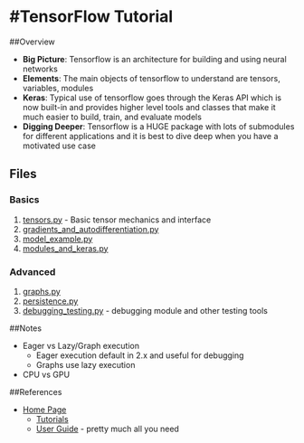#TensorFlow Tutorial
==========

##Overview
* **Big Picture**: Tensorflow is an architecture for building and using neural networks
* **Elements**: The main objects of tensorflow to understand are tensors, variables, modules
* **Keras**: Typical use of tensorflow goes through the Keras API which is now built-in and provides higher level tools and classes that make it much easier to build, train, and evaluate models
* **Digging Deeper**: Tensorflow is a HUGE package with lots of submodules for different applications and it is best to dive deep when you have a motivated use case

## Files
### Basics
1. [tensors.py](tensors.py) - Basic tensor mechanics and interface
1. [gradients\_and\_autodifferentiation.py](gradients\_and\_autodifferentiation.py) 
1. [model\_example.py](model_example.py) 
1. [modules\_and\_keras.py](modules_and_keras.py) 

### Advanced
1. [graphs.py](graphs.py) 
1. [persistence.py](persistence.py) 
1. [debugging\_testing.py](debugging_testing.py) - debugging module and other testing tools


##Notes
* Eager vs Lazy/Graph execution
    * Eager execution default in 2.x and useful for debugging
    * Graphs use lazy execution
* CPU vs GPU

##References
* [Home Page](https://www.tensorflow.org/)
    * [Tutorials](https://www.tensorflow.org/tutorials)
    * [User Guide](https://www.tensorflow.org/guide) - pretty much all you need
